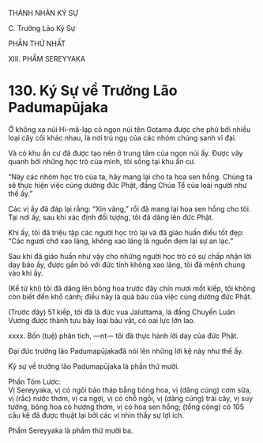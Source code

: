 THÁNH NHÂN KÝ SỰ

C. Trưởng Lão Ký Sự

PHẦN THỨ NHẤT

XIII. PHẨM SEREYYAKA

# 130. Ký Sự về Trưởng Lão Padumapūjaka

Ở không xa núi Hi-mã-lạp có ngọn núi tên Gotama được che phủ bởi nhiều loại cây cối khác nhau, là nơi trú ngụ của các nhóm chúng sanh vĩ đại.

Và có khu ẩn cư đã được tạo nên ở trung tâm của ngọn núi ấy. Được vây quanh bởi những học trò của mình, tôi sống tại khu ẩn cư.

“Này các nhóm học trò của ta, hãy mang lại cho ta hoa sen hồng. Chúng ta sẽ thực hiện việc cúng dường đức Phật, đấng Chúa Tể của loài người như thế ấy.”

Các vị ấy đã đáp lại rằng: “Xin vâng,” rồi đã mang lại hoa sen hồng cho tôi. Tại nơi ấy, sau khi xác định đối tượng, tôi đã dâng lên đức Phật.

Khi ấy, tôi đã triệu tập các người học trò lại và đã giáo huấn điều tốt đẹp: “Các ngươi chớ xao lãng, không xao lãng là nguồn đem lại sự an lạc.”

Sau khi đã giáo huấn như vậy cho những người học trò có sự chấp nhận lời dạy bảo ấy, được gắn bó với đức tính không xao lãng, tôi đã mệnh chung vào khi ấy.

(Kể từ khi) tôi đã dâng lên bông hoa trước đây chín mươi mốt kiếp, tôi không còn biết đến khổ cảnh; điều này là quả báu của việc cúng dường đức Phật.

(Trước đây) 51 kiếp, tôi đã là đức vua Jaluttama, là đấng Chuyển Luân Vương được thành tựu bảy loại báu vật, có oai lực lớn lao.

xxxx. Bốn (tuệ) phân tích, ―nt― tôi đã thực hành lời dạy của đức Phật.

Đại đức trưởng lão Padumapūjakađã nói lên những lời kệ này như thế ấy.

Ký sự về trưởng lão Padumapūjaka là phần thứ mười.

Phần Tóm Lược:  
Vị Sereyyaka, vị có ngôi bảo tháp bằng bông hoa, vị (dâng cúng) cơm sữa, vị (rắc) nước thơm, vị ca ngợi, vị có chỗ ngồi, vị (dâng cúng) trái cây, vị suy tưởng, bông hoa có hương thơm, vị có hoa sen hồng; (tổng cộng) có 105 câu kệ đã được thuật lại bởi các vị nhìn thấy sự lợi ích.

Phẩm Sereyyaka là phẩm thứ mười ba.
